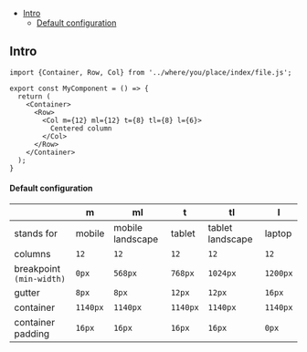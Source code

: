 - [Intro](#intro)
  - [Default configuration](#default-configuration)
  
## Intro
```JSX
import {Container, Row, Col} from '../where/you/place/index/file.js';
  
export const MyComponent = () => {
  return (
    <Container>      
      <Row>
        <Col m={12} ml={12} t={8} tl={8} l={6}>
          Centered column
        </Col>      
      </Row>            
    </Container>
  );
}  
```

#### Default configuration
|                           | m         | ml                  | t         | tl                | l         |
|---                        |---        |---                  |---        |---                |---        |
| stands for                | mobile    | mobile landscape    | tablet    | tablet landscape  | laptop    |
| columns                   | `12`      | `12`                | `12`      | `12`              | `12`      |
| breakpoint `(min-width)`  | `0px`     | `568px`             | `768px`   | `1024px`          | `1200px`  |
| gutter                    | `8px`     | `8px`               | `12px`    | `12px`            | `16px`    |
| container                 | `1140px`  | `1140px`            | `1140px`  | `1140px`          | `1140px`  |
| container padding         | `16px`    | `16px`              | `16px`    | `16px`            | `0px`     |



